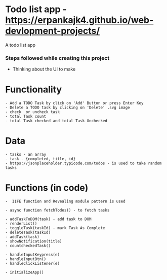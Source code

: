 # Todo list app - https://erpankajk4.github.io/web-devlopment-projects/
A todo list app


### Steps followed while creating this project

- Thinking about the UI to make

# Functionality
	- Add a TODO Task by click on 'Add' Button or press Enter Key
	- Delete a TODO task by clicking on 'Delete' .svg image
	- check  or uncheck task
	- total Task count
	- total Task checked and total Task Unchecked

# Data
	- tasks - an array
	- task - {completed, title, id}
	- https://jsonplaceholder.typicode.com/todos - is used to take random tasks

# Functions (in code)
	-  IIFE function and Revealing module pattern is used

	- async function fetchTodos() - to fetch tasks

	- addTaskToDOM(task) - add task to DOM
	- renderList()
	- toggleTask(taskId) - mark Task As Complete
	- deleteTask(taskId)
	- addTask(task)
	- showNotification(title)
	- countcheckedTask() 

	- handleInputKeypress(e)
	- handleInputBtn()
	- handleClickListener(e)

	- initializeApp()